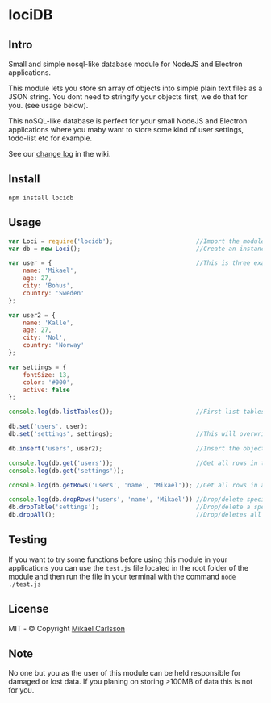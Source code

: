 # lociDB

## Intro
Small and simple nosql-like database module 
for NodeJS and Electron applications.

This module lets you store sn array of objects into simple plain text files as a JSON string.
You dont need to stringify your objects first, we do that for you. (see usage below).

This noSQL-like database is perfect for your small NodeJS and Electron applications where you 
maby want to store some kind of user settings, todo-list etc for example.

See our [change log](https://github.com/mmcarlsson/locidb/wiki/Change-log) in the wiki.

## Install
`npm install locidb`

## Usage

```javascript
var Loci = require('locidb');                       //Import the module.
var db = new Loci();                                //Create an instance of loci.

var user = {                                        //This is three example objects
    name: 'Mikael',
    age: 27,
    city: 'Bohus',
    country: 'Sweden'
};

var user2 = {
    name: 'Kalle',
    age: 27,
    city: 'Nol',
    country: 'Norway'
};

var settings = {
    fontSize: 13,
    color: '#000',
    active: false
};

console.log(db.listTables());                       //First list tables to se if it exists any already.

db.set('users', user); 
db.set('settings', settings);                       //This will overwrite any data in the table and insert the value instead.

db.insert('users', user2);                          //Insert the object to the table at the end.

console.log(db.get('users'));                       //Get all rows in the table as an array of objects and print it.
console.log(db.get('settings'));

console.log(db.getRows('users', 'name', 'Mikael')); //Get all rows in a table matching a key and a value as an array of objects.

console.log(db.dropRows('users', 'name', 'Mikael')) //Drop/delete specific rows in a table. Returns a number of total rows deleted.
db.dropTable('settings');                           //Drop/delete a specific table.
db.dropAll();                                       //Drop/deletes all tables. Only use if you know what you doing.
```

## Testing
If you want to try some functions before using this module 
in your applications you can use the `test.js` file located in the
root folder of the module and then run the file in your terminal with the command
`node ./test.js`

## License
MIT - © Copyright [Mikael Carlsson](http://mikaelcarlsson.info)

## Note
No one but you as the user of this module can be held responsible for damaged or lost data.
If you planing on storing >100MB of data this is not for you.
